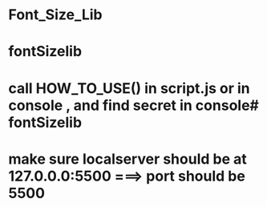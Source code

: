 # Font_Size_Lib


# fontSizelib


# call HOW_TO_USE()   in script.js or in console , and find secret in console# fontSizelib 


# make sure localserver should be at 127.0.0.0:5500   ===> port should be 5500